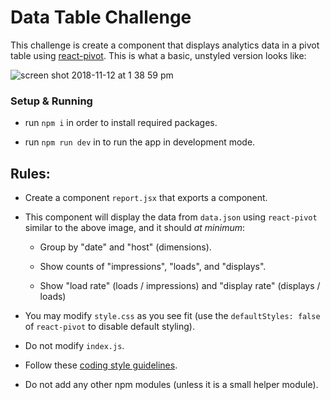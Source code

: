# Data Table Challenge

This challenge is create a component that displays analytics data in a pivot table using [react-pivot](https://github.com/davidguttman/react-pivot). This is what a basic, unstyled version looks like:

![screen shot 2018-11-12 at 1 38 59 pm](https://user-images.githubusercontent.com/36227360/48334362-633dd880-e680-11e8-9067-b376474211e5.png)


### Setup & Running

*  run ```npm i``` in order to install required packages.

* run `npm run dev` in to run the app in development mode.

## Rules:

* Create a component `report.jsx` that exports a component.

* This component will display the data from `data.json` using `react-pivot` similar to the above image, and it should _at minimum_:

  * Group by "date" and "host" (dimensions).

  * Show counts of "impressions", "loads", and "displays".

  * Show "load rate" (loads / impressions) and "display rate" (displays / loads)

* You may modify `style.css` as you see fit (use the `defaultStyles: false` of `react-pivot` to disable default styling).

* Do not modify `index.js`.

* Follow these [coding style guidelines](https://gist.github.com/davidguttman/9fbdd0e9ee1fb3b33f5cf693195f2edb#code-style).

* Do not add any other npm modules (unless it is a small helper module).
